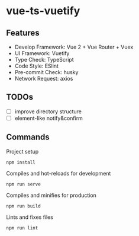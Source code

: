 # vue-ts-vuetify

## Features

- Develop Framework: Vue 2 + Vue Router + Vuex
- UI Framework: Vuetify
- Type Check: TypeScript
- Code Style: ESlint
- Pre-commit Check: husky
- Network Request: axios

## TODOs

- [ ] improve directory structure
- [ ] element-like notify&confirm

## Commands

Project setup

```
npm install
```

Compiles and hot-reloads for development

```
npm run serve
```

Compiles and minifies for production

```
npm run build
```

Lints and fixes files

```
npm run lint
```
